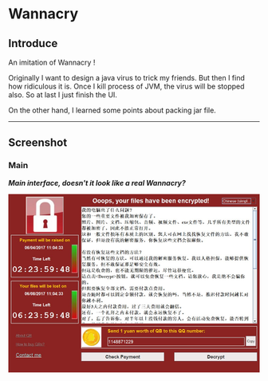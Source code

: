 # Wannacry

## Introduce

An imitation of Wannacry !

Originally I want to design a java virus to trick my friends. But then I find how ridiculous it is.
Once I kill process of JVM, the virus will be stopped also. So at last I just finish the UI.

On the other hand, I learned some points about packing jar file.

----

## Screenshot

### **Main**

***Main interface, doesn't it look like a real Wannacry?***

![](image/wannacry.jpg)
